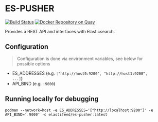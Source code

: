 # ES-PUSHER

[![Build Status](https://travis-ci.org/elastifeed/es-pusher.svg?branch=master)](https://travis-ci.org/elastifeed/es-pusher)
[![Docker Repository on Quay](https://quay.io/repository/elastifeed/es-pusher/status "Docker Repository on Quay")](https://quay.io/repository/elastifeed/es-pusher)

Provides a REST API and interfaces with Elasticsearch.

## Configuration
> Configuration is done via environment variables, see below for possible options
  - ES_ADDRESSES (e.g. `["http://host0:9200", "http://host1:9200", ...]`)
  - API_BIND (e.g. `:9000`)


## Running locally for debugging
`podman --network=host -e ES_ADDRESSES='["http://localhost:9200"]' -e API_BIND=':9000' -d elastifeed/es-pusher:latest`